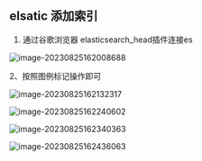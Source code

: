 ## elsatic 添加索引
1. 通过谷歌浏览器 elasticsearch_head插件连接es

  ![image-20230825162008688](https://niuzhan-1306014148.cos.ap-beijing.myqcloud.com/Typora/image-20230825162008688.png)

2、按照图例标记操作即可

![image-20230825162132317](https://niuzhan-1306014148.cos.ap-beijing.myqcloud.com/Typora/image-20230825162132317.png)

![image-20230825162240602](https://niuzhan-1306014148.cos.ap-beijing.myqcloud.com/Typora/image-20230825162240602.png)

![image-20230825162340363](https://niuzhan-1306014148.cos.ap-beijing.myqcloud.com/Typora/image-20230825162340363.png)

![image-20230825162436063](https://niuzhan-1306014148.cos.ap-beijing.myqcloud.com/Typora/image-20230825162436063.png)
